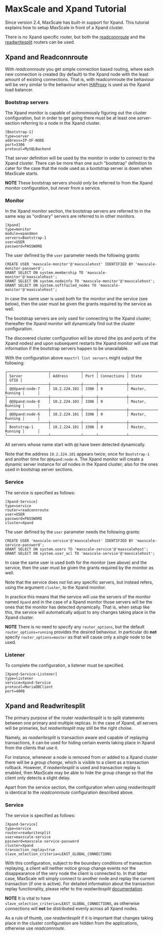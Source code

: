 # MaxScale and Xpand Tutorial

Since version 2.4, MaxScale has built-in support for Xpand. This
tutorial explains how to setup MaxScale in front of a Xpand
cluster.

There is no Xpand specific router, but both the
[readconnroute](../Routers/ReadConnRoute.md) and
the [readwritesplit](../Routers/ReadWriteSplit.md) routers can be
used.

## Xpand and Readconnroute

With _readconnroute_ you get simple connection based routing, where
each new connection is created (by default) to the Xpand node with
the least amount of existing connections. That is, with readconnroute
the behaviour will be very similar to the behaviour when
[HAProxy](http://www.haproxy.org) is used as the Xpand load
balancer.

### Bootstrap servers

The Xpand monitor is capable of autonomously figuring out the cluster
configuration, but in order to get going there must be at least one
_server_-section referring to a node in the Xpand cluster.
```
[Bootstrap-1]
type=server
address=IP-OF-NODE
port=3306
protocol=MySQLBackend
```
That server definition will be used by the monitor in order to connect
to the Xpand cluster. There can be more than one such "bootstrap"
definition to cater for the case that the node used as a bootstrap
server is down when MaxScale starts.

**NOTE** These bootstrap servers should _only_ be referred to from the
 Xpand monitor configuration, but _never_ from a service.

### Monitor

In the Xpand monitor section, the bootstrap servers are referred to
in the same way as "ordinary" servers are referred to in other monitors.

```
[Xpand]
type=monitor
module=xpandmon
servers=Bootstrap-1
user=USER
password=PASSWORD
```

The user defined by the `user` parameter needs the following grants:
```
CREATE USER 'maxscale-monitor'@'maxscalehost' IDENTIFIED BY 'maxscale-monitor-password';
GRANT SELECT ON system.membership TO 'maxscale-monitor'@'maxscalehost';
GRANT SELECT ON system.nodeinfo TO 'maxscale-monitor'@'maxscalehost';
GRANT SELECT ON system.softfailed_nodes TO 'maxscale-monitor'@'maxscalehost';
```
In case the same user is used both for the monitor and the service (see below),
then the user must be given the grants required by the service as well.

The bootstrap servers are only used for connecting to the Xpand
cluster; thereafter the Xpand monitor will dynamically find out the
cluster configuration.

The discovered cluster configuration will be stored (the ips and ports
of the Xpand nodes) and upon subsequent restarts the Xpand
monitor will use that information if the bootstrap servers happen to
be unavailable.

With the configuration above `maxctrl list servers` might output
the following:
```
┌───────────────────┬──────────────┬──────┬─────────────┬─────────────────┬──────┐
│ Server            │ Address      │ Port │ Connections │ State           │ GTID │
├───────────────────┼──────────────┼──────┼─────────────┼─────────────────┼──────┤
│ @@Xpand:node-7    │ 10.2.224.102 │ 3306 │ 0           │ Master, Running │      │
├───────────────────┼──────────────┼──────┼─────────────┼─────────────────┼──────┤
│ @@Xpand:node-8    │ 10.2.224.103 │ 3306 │ 0           │ Master, Running │      │
├───────────────────┼──────────────┼──────┼─────────────┼─────────────────┼──────┤
│ @@Xpand:node-6    │ 10.2.224.101 │ 3306 │ 0           │ Master, Running │      │
├───────────────────┼──────────────┼──────┼─────────────┼─────────────────┼──────┤
│ Bootstrap-1       │ 10.2.224.101 │ 3306 │ 0           │ Master, Running │      │
└───────────────────┴──────────────┴──────┴─────────────┴─────────────────┴──────┘
```
All servers whose name start with `@@` have been detected dynamically.

Note that the address `10.2.224.101` appears twice; once for
`Bootstrap-1` and another time for `@@Xpand:node-6`. The Xpand
monitor will create a dynamic server instance for _all_ nodes in the
Xpand cluster; also for the ones used in bootstrap server sections.

### Service

The service is specified as follows:
```
[Xpand-Service]
type=service
router=readconnroute
user=USER
password=PASSWORD
cluster=Xpand
```

The user defined by the `user` parameter needs the following grants:
```
CREATE USER 'maxscale-service'@'maxscalehost' IDENTIFIED BY 'maxscale-service-password';
GRANT SELECT ON system.users TO 'maxscale-service'@'maxscalehost';
GRANT SELECT ON system.user_acl TO 'maxscale-service'@'maxscalehost';
```
In case the same user is used both for the monitor (see above) and the service,
then the user must be given the grants required by the monitor as well.

Note that the service does *not* list any specific servers, but
instead refers, using the argument `cluster`, to the Xpand monitor.

In practice this means that the service will use the servers of the
monitor named `Xpand` and in the case of a Xpand monitor those
servers will be the ones that the monitor has detected
dynamically. That is, when setup like this, the service will
automatically adjust to any changes taking place in the Xpand
cluster.

**NOTE** There is no need to specify any `router_options`, but the
default `router_options=running` provides the desired behaviour.
In particular do **not** specify `router_options=master` as that will
cause only a _single_ node to be used.

### Listener

To complete the configuration, a listener must be specified.
```
[Xpand-Service-Listener]
type=listener
service=Xpand-Service
protocol=MariaDBClient
port=4008
```

## Xpand and Readwritesplit

The primary purpose of the router _readwritesplit_ is to split
statements between one primary and multiple replicas. In the case of
Xpand, all servers will be primaries, but _readwritesplit_ may still
be the right choise.

Namely, as _readwritesplit_ is transaction aware and capable of
replaying transactions, it can be used for hiding certain events
taking place in Xpand from the clients that use it.

For instance, whenever a node is removed from or added to a Xpand
cluster there will be a _group change_, which is visible to a client
as a transaction rollback. However, if _readwritesplit_ is used and
transaction replay is enabled, then MaxScale may be able to hide the
group change so that the client only detects a slight delay.

Apart from the service section, the configuration when using
_readwritesplit_ is identical to the _readconnroute_ configuration
described above.

### Service

The service is specified as follows:
```
[Xpand-Service]
type=service
router=readwritesplit
user=maxscale-service
password=maxscale-service-password
cluster=Xpand
transaction_replay=true
slave_selection_criteria=LEAST_GLOBAL_CONNECTIONS
```
With this configuration, subject to the boundary conditions of
transaction replaying, a client will neither notice group change
events nor the disappearance of the very node the client is connected
to. In that latter case, MaxScale will simply connect to another node
and replay the current transaction (if one is active). For detailed
information about the transaction replay functionality, please refer
to the _readwritesplit_
[documentation](../Routers/ReadWriteSplit.md#transaction_replay).

**NOTE** It is vital to have
`slave_selection_criteria=LEAST_GLOBAL_CONNECTIONS`, as otherwise
connections will **not** be distributed evenly across all Xpand
nodes.

As a rule of thumb, use _readwritesplit_ if it is important that
changes taking place in the cluster configuration are hidden from the
applications, otherwise use _readconnroute_.
